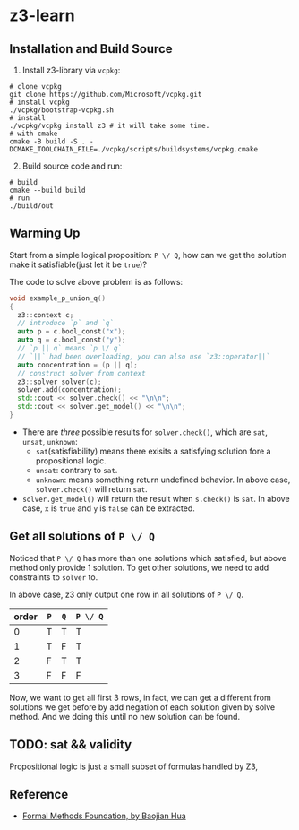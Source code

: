 # z3-learn

## Installation and Build Source

1. Install z3-library via `vcpkg`:

```shell
# clone vcpkg
git clone https://github.com/Microsoft/vcpkg.git
# install vcpkg
./vcpkg/bootstrap-vcpkg.sh
# install
./vcpkg/vcpkg install z3 # it will take some time.
# with cmake
cmake -B build -S . -DCMAKE_TOOLCHAIN_FILE=./vcpkg/scripts/buildsystems/vcpkg.cmake
```

2. Build source code and run:

```shell
# build
cmake --build build
# run
./build/out
```

## Warming Up

Start from a simple logical proposition: `P \/ Q`, how can we get the solution make it satisfiable(just let it be `true`)?

The code to solve above problem is as follows:

```cpp
void example_p_union_q()
{
  z3::context c;
  // introduce `p` and `q`
  auto p = c.bool_const("x");
  auto q = c.bool_const("y");
  // `p || q` means `p \/ q`
  // `||` had been overloading, you can also use `z3::operator||`
  auto concentration = (p || q);
  // construct solver from context
  z3::solver solver(c);
  solver.add(concentration);
  std::cout << solver.check() << "\n\n";
  std::cout << solver.get_model() << "\n\n";
}
```

- There are _three_ possible results for `solver.check()`, which are `sat`, `unsat`, `unknown`:
  - `sat`(satisfiability) means there exisits a satisfying solution fore a propositional logic.
  - `unsat`: contrary to `sat`.
  - `unknown`: means something return undefined behavior.
    In above case, `solver.check()` will return `sat`.
- `solver.get_model()` will return the result when `s.check()` is `sat`. In above case, `x` is `true` and `y` is `false` can be extracted.

## Get all solutions of `P \/ Q`

Noticed that `P \/ Q` has more than one solutions which satisfied, but above method only provide 1 solution. To get other solutions, we need to add constraints to `solver` to.

In above case, z3 only output one row in all solutions of `P \/ Q`.

| order | `P` | `Q` | `P \/ Q` |
| ----- | --- | --- | -------- |
| 0     | T   | T   | T        |
| 1     | T   | F   | T        |
| 2     | F   | T   | T        |
| 3     | F   | F   | F        |

Now, we want to get all first 3 rows, in fact, we can get a different from solutions we get before by add negation of each solution given by solve method. And we doing this until no new solution can be found.

## TODO: sat && validity

Propositional logic is just a small subset of formulas handled by Z3,

## Reference

- [Formal Methods Foundation, by Baojian Hua](https://csslab-ustc.github.io/courses/theory/index.html)

